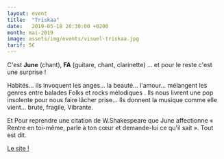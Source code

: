 ```yaml
---
layout: event
title:  "Triskaa"
date:   2019-05-18 20:30:00 +0200
month: mai-2019
image: assets/img/events/visuel-triskaa.jpg
tarif: 5€
---
```


C'est **June** (chant), **FA** (guitare, chant, clarinette) ... et pour le reste c'est une surprise !  

Habités... ils invoquent les anges... la beauté... l'amour... mélangent les genres entre balades Folks et rocks mélodiques . Ils nous livrent une pop insolente pour nous faire lâcher prise... Ils donnent la musique comme elle vient... brute, fragile, Vibrante.

Et Pour reprendre une citation de W.Shakespeare que June affectionne « Rentre en toi-même, parle à ton cœur et demande-lui ce qu'il sait ». Tout est dit.

[Le site !](https://www.triskaa.com/)
